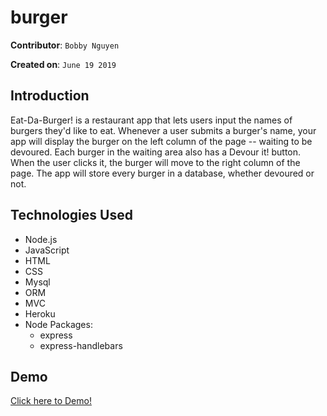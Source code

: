 # burger

**Contributor**: `Bobby Nguyen`

**Created on**: `June 19 2019`

## Introduction
Eat-Da-Burger! is a restaurant app that lets users input the names of burgers they'd like to eat. Whenever a user submits a burger's name, your app will display the burger on the left column of the page -- waiting to be devoured. Each burger in the waiting area also has a Devour it! button. When the user clicks it, the burger will move to the right column of the page. The app will store every burger in a database, whether devoured or not.
## Technologies Used
- Node.js
- JavaScript
- HTML
- CSS
- Mysql
- ORM
- MVC
- Heroku
- Node Packages:
    - express
    - express-handlebars
    
## Demo
[Click here to Demo!](https://aqueous-waters-75422.herokuapp.com/)

